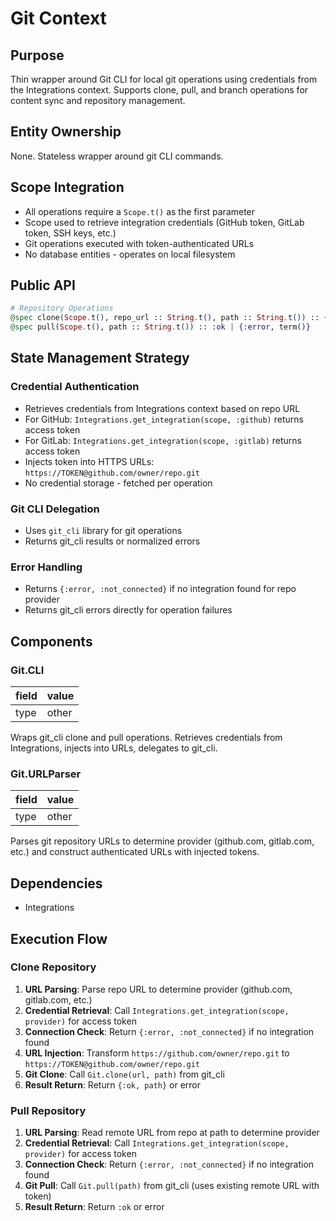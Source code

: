 # Git Context

## Purpose

Thin wrapper around Git CLI for local git operations using credentials from the Integrations context. Supports clone, pull, and branch operations for content sync and repository management.

## Entity Ownership

None. Stateless wrapper around git CLI commands.

## Scope Integration

- All operations require a `Scope.t()` as the first parameter
- Scope used to retrieve integration credentials (GitHub token, GitLab token, SSH keys, etc.)
- Git operations executed with token-authenticated URLs
- No database entities - operates on local filesystem

## Public API

```elixir
# Repository Operations
@spec clone(Scope.t(), repo_url :: String.t(), path :: String.t()) :: {:ok, String.t()} | {:error, term()}
@spec pull(Scope.t(), path :: String.t()) :: :ok | {:error, term()}
```

## State Management Strategy

### Credential Authentication
- Retrieves credentials from Integrations context based on repo URL
- For GitHub: `Integrations.get_integration(scope, :github)` returns access token
- For GitLab: `Integrations.get_integration(scope, :gitlab)` returns access token
- Injects token into HTTPS URLs: `https://TOKEN@github.com/owner/repo.git`
- No credential storage - fetched per operation

### Git CLI Delegation
- Uses `git_cli` library for git operations
- Returns git_cli results or normalized errors

### Error Handling
- Returns `{:error, :not_connected}` if no integration found for repo provider
- Returns git_cli errors directly for operation failures

## Components

### Git.CLI

| field | value |
| ----- | ----- |
| type  | other |

Wraps git_cli clone and pull operations. Retrieves credentials from Integrations, injects into URLs, delegates to git_cli.

### Git.URLParser

| field | value |
| ----- | ----- |
| type  | other |

Parses git repository URLs to determine provider (github.com, gitlab.com, etc.) and construct authenticated URLs with injected tokens.

## Dependencies

- Integrations

## Execution Flow

### Clone Repository
1. **URL Parsing**: Parse repo URL to determine provider (github.com, gitlab.com, etc.)
2. **Credential Retrieval**: Call `Integrations.get_integration(scope, provider)` for access token
3. **Connection Check**: Return `{:error, :not_connected}` if no integration found
4. **URL Injection**: Transform `https://github.com/owner/repo.git` to `https://TOKEN@github.com/owner/repo.git`
5. **Git Clone**: Call `Git.clone(url, path)` from git_cli
6. **Result Return**: Return `{:ok, path}` or error

### Pull Repository
1. **URL Parsing**: Read remote URL from repo at path to determine provider
2. **Credential Retrieval**: Call `Integrations.get_integration(scope, provider)` for access token
3. **Connection Check**: Return `{:error, :not_connected}` if no integration found
4. **Git Pull**: Call `Git.pull(path)` from git_cli (uses existing remote URL with token)
5. **Result Return**: Return `:ok` or error